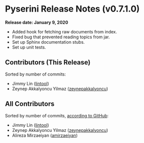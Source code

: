 # Pyserini Release Notes (v0.7.1.0)

**Release date: January 9, 2020**

+ Added hook for fetching raw documents from index.
+ Fixed bug that prevented reading topics from jar.
+ Set up Sphinx documentation stubs.
+ Set up unit tests.

## Contributors (This Release)

Sorted by number of commits:

+ Jimmy Lin ([lintool](https://github.com/lintool))
+ Zeynep Akkalyoncu Yilmaz ([zeynepakkalyoncu](https://github.com/zeynepakkalyoncu))

## All Contributors

Sorted by number of commits, [according to GitHub](https://github.com/castorini/pyserini/graphs/contributors):

+ Jimmy Lin ([lintool](https://github.com/lintool))
+ Zeynep Akkalyoncu Yilmaz ([zeynepakkalyoncu](https://github.com/zeynepakkalyoncu))
+ Alireza Mirzaeiyan ([amirzaeiyan](https://github.com/amirzaeiyan))
